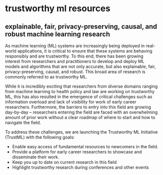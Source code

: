 # trustworthy ml resources
## explainable, fair, privacy-preserving, causal, and robust machine learning research

As machine learning (ML) systems are increasingly being deployed in real-world applications, it is critical to ensure that these systems are behaving responsibly and are trustworthy. To this end, there has been growing interest from researchers and practitioners to develop and deploy ML models and algorithms that are not only accurate, but also explainable, fair, privacy-preserving, causal, and robust. This broad area of research is commonly referred to as trustworthy ML.

While it is incredibly exciting that researchers from diverse domains ranging from machine learning to health policy and law are working on trustworthy ML, this has also resulted in the emergence of critical challenges such as information overload and lack of visibility for work of early career researchers. Furthermore, the barriers to entry into this field are growing day-by-day – researchers entering the field are faced with an overwhelming amount of prior work without a clear roadmap of where to start and how to navigate the field.

To address these challenges, we are launching the Trustworthy ML Initiative (TrustML) with the following goals:

* Enable easy access of fundamental resources to newcomers in the field.
* Provide a platform for early career researchers to showcase and disseminate their work.
* Keep you up to date on current research in this field
* Highlight trustworthy research during conferences and other events